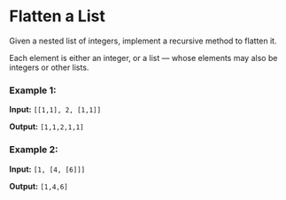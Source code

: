 # Flatten a List

Given a nested list of integers, implement a recursive method to flatten it.

Each element is either an integer, or a list — whose elements may also be integers or other lists.

### Example 1:
**Input:** `[[1,1], 2, [1,1]]`

**Output:** `[1,1,2,1,1]`

### Example 2:
**Input:** `[1, [4, [6]]]`

**Output:** `[1,4,6]`
